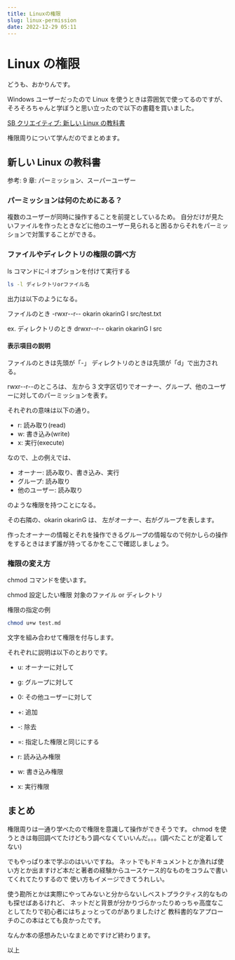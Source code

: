 ```yaml
---
title: Linuxの権限
slug: linux-permission
date: 2022-12-29 05:11
---
```


# Linux の権限

どうも、おかりんです。

Windows ユーザーだったので Linux を使うときは雰囲気で使ってるのですが、
そろそろちゃんと学ぼうと思い立ったので以下の書籍を買いました。

[SB クリエイティブ: 新しい Linux の教科書](https://www.sbcr.jp/product/4797380941/)

権限周りについて学んだのでまとめます。

## 新しい Linux の教科書

参考: 9 章: パーミッション、スーパーユーザー

### パーミッションは何のためにある？

複数のユーザーが同時に操作することを前提としているため。
自分だけが見たいファイルを作ったときなどに他のユーザー見られると困るからそれをパーミッションで対策することができる。

### ファイルやディレクトリの権限の調べ方

ls コマンドに-l オプションを付けて実行する

```bash
ls -l ディレクトリorファイル名
```

出力は以下のようになる。

ファイルのとき
-rwxr--r-- okarin okarinG l src/test.txt

ex. ディレクトリのとき
drwxr--r-- okarin okarinG l src

#### 表示項目の説明

ファイルのときは先頭が「-」
ディレクトリのときは先頭が「d」で出力される。

rwxr--r--のところは、
左から 3 文字区切りでオーナー、グループ、他のユーザーに対してのパーミッションを表す。

それぞれの意味は以下の通り。

-   r: 読み取り(read)
-   w: 書き込み(write)
-   x: 実行(execute)

なので、上の例えでは、

-   オーナー: 読み取り、書き込み、実行
-   グループ: 読み取り
-   他のユーザー: 読み取り

のような権限を持つことになる。

その右隣の、okarin okarinG は、
左がオーナー、右がグループを表します。

作ったオーナーの情報とそれを操作できるグループの情報なので何かしらの操作をするときはまず誰が持ってるかをここで確認しましょう。

### 権限の変え方

chmod コマンドを使います。

chmod 設定したい権限 対象のファイル or ディレクトリ

権限の指定の例

```bash
chmod u+w test.md
```

文字を組み合わせて権限を付与します。

それぞれに説明は以下のとおりです。

-   u: オーナーに対して
-   g: グループに対して
-   0: その他ユーザーに対して

-   +: 追加
-   -: 除去
-   =: 指定した権限と同じにする

-   r: 読み込み権限
-   w: 書き込み権限
-   x: 実行権限

## まとめ

権限周りは一通り学べたので権限を意識して操作ができそうです。
chmod を使うときは毎回調べてたけどもう調べなくていいんだ。。。(調べたことが定着してない)

でもやっぱり本で学ぶのはいいですね。
ネットでもドキュメントとか漁れば使い方とか出ますけど本だと著者の経験からユースケース的なものをコラムで書いてくれてたりするので
使い方もイメージできてうれしい。

使う勘所とかは実際にやってみないと分からないしベストプラクティス的なものも探せばあるけれど、
ネットだと背景が分かりづらかったりめっちゃ高度なことしてたりで初心者にはちょっとってのがありましたけど
教科書的なアプローチのこの本はとても良かったです。

なんか本の感想みたいなまとめですけど終わります。

以上
